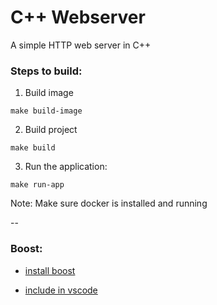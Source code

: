 # C++ Webserver 
A simple HTTP web server in C++

### Steps to build:

1. Build image

```
make build-image
```

2. Build project

```
make build
```

3. Run the application:

```
make run-app
```

Note: Make sure docker is installed and running

--
### Boost:

- [install boost](https://stackoverflow.com/questions/104322/how-do-you-install-boost-on-macos)

- [include in vscode](https://github.com/microsoft/vscode-cpptools/issues/10315)